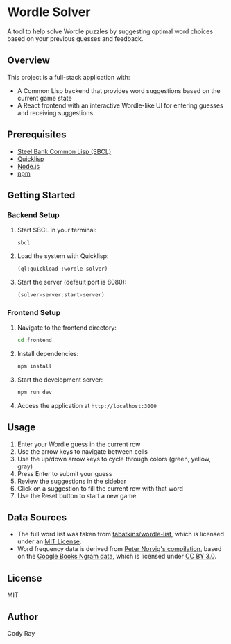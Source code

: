 # Wordle Solver

A tool to help solve Wordle puzzles by suggesting optimal word choices based on your previous guesses and feedback.

## Overview

This project is a full-stack application with:

- A Common Lisp backend that provides word suggestions based on the current game state
- A React frontend with an interactive Wordle-like UI for entering guesses and receiving suggestions

## Prerequisites

- [Steel Bank Common Lisp (SBCL)](http://www.sbcl.org/)
- [Quicklisp](https://www.quicklisp.org/beta/)
- [Node.js](https://nodejs.org/)
- [npm](https://www.npmjs.com/)

## Getting Started

### Backend Setup

1. Start SBCL in your terminal:
   ```bash
   sbcl
   ```

2. Load the system with Quicklisp:
   ```lisp
   (ql:quickload :wordle-solver)
   ```

3. Start the server (default port is 8080):
   ```lisp
   (solver-server:start-server)
   ```

### Frontend Setup

1. Navigate to the frontend directory:
   ```bash
   cd frontend
   ```

2. Install dependencies:
   ```bash
   npm install
   ```

3. Start the development server:
   ```bash
   npm run dev
   ```

4. Access the application at `http://localhost:3000`

## Usage

1. Enter your Wordle guess in the current row
2. Use the arrow keys to navigate between cells
3. Use the up/down arrow keys to cycle through colors (green, yellow, gray)
4. Press Enter to submit your guess
5. Review the suggestions in the sidebar
6. Click on a suggestion to fill the current row with that word
7. Use the Reset button to start a new game

## Data Sources

- The full word list was taken from [tabatkins/wordle-list](https://github.com/tabatkins/wordle-list), which is licensed under an [MIT License](https://github.com/tabatkins/wordle-list/blob/main/LICENSE).
- Word frequency data is derived from [Peter Norvig's compilation](https://norvig.com/google-books-common-words.txt), based on the [Google Books Ngram data](https://books.google.com/ngrams/info), which is licensed under [CC BY 3.0](https://creativecommons.org/licenses/by/3.0/).

## License

MIT

## Author

Cody Ray
